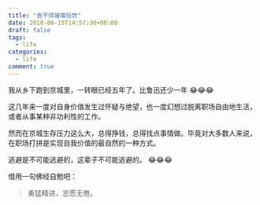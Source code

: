 ```yaml
---
title: "舍不得璀璨俗世"
date: 2018-06-15T14:57:30+08:00
draft: false
tags:
  - life
categories:
  - life
comment: true
---
```


我从乡下跑到京城里，一转眼已经五年了。比鲁迅还少一年 :joy::joy::joy: 

这几年来一度对自身价值发生过怀疑与绝望，也一度幻想过脱离职场自由地生活，或者从事某种非功利性的工作。

然而在京城生存压力这么大，总得挣钱，总得找点事情做。毕竟对大多数人来说，在职场打拼是实现自我价值的最自然的一种方式。

逃避是不可能逃避的，这辈子不可能逃避的。 :joy::joy::joy:

借用一句佛经自勉吧：

> 勇猛精进，志愿无倦。
